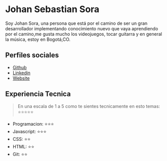 # Johan Sebastian Sora

Soy Johan Sora, una persona que está por el camino de ser un gran desarrollador implementando conocimiento nuevo que vaya aprendiendo por el camino,me gusta mucho
los videojuegos, tocar guitarra y en general la música, estoy en Bogotá,CO.

## Perfiles sociales

- [Github](https://github.com/Johan0305/)
- [Linkedin](https://www.linkedin.com/in/johansora0305/)
- [Website](https://google.com/)

## Experiencia Tecnica

> En una escala de 1 a 5 como te sientes tecnicamente en esto temas: ⭐️⭐️⭐️⭐️⭐️

- Programacion: ⭐️⭐️⭐️
- Javascript: ⭐️⭐️⭐️
- CSS: ⭐️⭐️
- HTML: ⭐️⭐️
- Git: ⭐️⭐️
